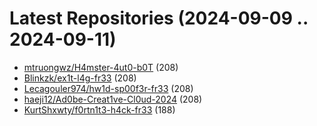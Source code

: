 # Latest Repositories (2024-09-09 .. 2024-09-11)

- [mtruongwz/H4mster-4ut0-b0T](https://github.com/mtruongwz/H4mster-4ut0-b0T) (208)
- [Blinkzk/ex1t-l4g-fr33](https://github.com/Blinkzk/ex1t-l4g-fr33) (208)
- [Lecagouler974/hw1d-sp00f3r-fr33](https://github.com/Lecagouler974/hw1d-sp00f3r-fr33) (208)
- [haeji12/Ad0be-Creat1ve-Cl0ud-2024](https://github.com/haeji12/Ad0be-Creat1ve-Cl0ud-2024) (208)
- [KurtShxwty/f0rtn1t3-h4ck-fr33](https://github.com/KurtShxwty/f0rtn1t3-h4ck-fr33) (188)
